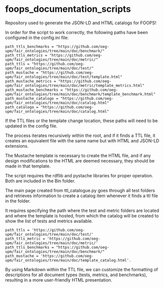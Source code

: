 # foops_documentation_scripts

Repository used to generate the JSON-LD and HTML catalogs for FOOPS!

In order for the script to work correctly, the following paths have been configured in the config.ini file:

```
path_ttls_benchmarks = "https://github.com/oeg-upm/fair_ontologies/tree/main/doc/benchmark/"
path_ttls_metrics = "https://github.com/oeg-upm/fair_ontologies/tree/main/doc/metric/"
path_ttls = "https://github.com/oeg-upm/fair_ontologies/tree/main/doc/test/"
path_mustache = "https://github.com/oeg-upm/fair_ontologies/tree/main/doc/test/template.html"
path_mustache_metrics = "https://github.com/oeg-upm/fair_ontologies/tree/main/doc/metric/template_metrics.html"
path_mustache_benchmarks = "https://github.com/oeg-upm/fair_ontologies/tree/main/doc/benchmark/template_benchmark.html"
path_mustache_catalogo = "https://github.com/oeg-upm/fair_ontologies/tree/main/doc/catalog.html"
path_catalogo = "https://github.com/oeg-upm/fair_ontologies/tree/main/doc/catalog.html"
```

If the TTL files or the template change location, these paths will need to be updated in the config file.

The process iterates recursively within the root, and if it finds a TTL file, it creates an equivalent file with the same name but with HTML and JSON-LD extensions.

The Mustache template is necessary to create the HTML file, and if any design modifications to the HTML are deemed necessary, they should be made in that template.

The script requires the rdflib and pystache libraries for proper operation. Both are included in the Bin folder.

The main page created from ttl_catalogue.py goes through all test folders and retrieves information to create a catalog item whenever it finds a ttl file in the folder.

It requires specifying the path where the test and metric folders are located and where the template is hosted, from which the catalog will be created to show the list of tests and metrics available.

```
path_ttls = 'https://github.com/oeg-upm/fair_ontologies/tree/main/doc/test/'
path_ttls_metric = 'https://github.com/oeg-upm/fair_ontologies/tree/main/doc/metric/'
path_ttls_benchmarks = "https://github.com/oeg-upm/fair_ontologies/tree/main/doc/benchmark/"
path_mustache = 'https://github.com/oeg-upm/fair_ontologies/tree/main/doc/template_catalog.html'.
```
By using Markdown within the TTL file, we can customize the formatting of descriptions for all document types (tests, metrics, and benchmarks), resulting in a more user-friendly HTML presentation.
